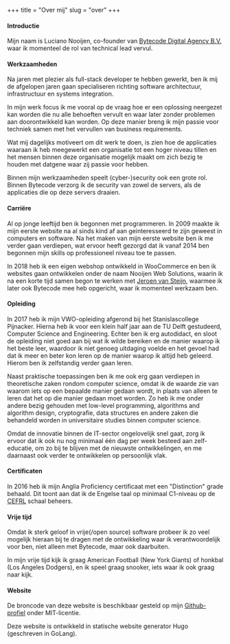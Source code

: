 +++
title = "Over mij"
slug = "over"
+++

#### Introductie

Mijn naam is Luciano Nooijen, co-founder van [Bytecode Digital Agency B.V.](https://bytecode.nl) waar ik momenteel de rol van technical lead vervul.

#### Werkzaamheden

Na jaren met plezier als full-stack developer te hebben gewerkt, ben ik mij de afgelopen jaren gaan specialiseren richting software architectuur, infrastructuur en systems integration.

In mijn werk focus ik me vooral op de vraag hoe er een oplossing neergezet kan worden die nu alle behoeften vervult en waar later zonder problemen aan doorontwikkeld kan worden. Op deze manier breng ik mijn passie voor techniek samen met het vervullen van business requirements.

Wat mij dagelijks motiveert om dit werk te doen, is zien hoe de applicaties waaraan ik heb meegewerkt een organisatie tot een hoger niveau tillen en het mensen binnen deze organisatie mogelijk maakt om zich bezig te houden met datgene waar zij passie voor hebben.

Binnen mijn werkzaamheden speelt (cyber-)security ook een grote rol. Binnen Bytecode verzorg ik de security van zowel de servers, als de applicaties die op deze servers draaien.

#### Carriëre

Al op jonge leeftijd ben ik begonnen met programmeren. In 2009 maakte ik mijn eerste website na al sinds kind af aan geinteresseerd te zijn geweest in computers en software. Na het maken van mijn eerste website ben ik me verder gaan verdiepen, wat ervoor heeft gezorgd dat ik vanaf 2014 ben begonnen mijn skills op professioneel niveau toe te passen. 

In 2018 heb ik een eigen webshop ontwikkeld in WooCommerce en ben ik websites gaan ontwikkelen onder de naam Nooijen Web Solutions, waarin ik na een korte tijd samen begon te werken met [Jeroen van Steijn](https://jeroenvansteijn.nl), waarmee ik later ook Bytecode mee heb opgericht, waar ik momenteel werkzaam ben.

#### Opleiding

In 2017 heb ik mijn VWO-opleiding afgerond bij het Stanislascollege Pijnacker. Hierna heb ik voor een klein half jaar aan de TU Delft gestudeerd, Computer Science and Engineering. Echter ben ik erg autodidact, en sloot de opleiding niet goed aan bij wat ik wilde bereiken en de manier waarop ik het beste leer, waardoor ik niet genoeg uitdaging voelde en het gevoel had dat ik meer en beter kon leren op de manier waarop ik altijd heb geleerd. Hierom ben ik zelfstandig verder gaan leren.

Naast praktische toepassingen ben ik me ook erg gaan verdiepen in theoretische zaken rondom computer science, omdat ik de waarde zie van waarom iets op een bepaalde manier gedaan wordt, in plaats van alleen te leren dat het op die manier gedaan moet worden. Zo heb ik me onder andere bezig gehouden met low-level programming, algorithms and algorithm design, cryptografie, data structures en andere zaken die behandeld worden in universitaire studies binnen computer science.

Omdat de innovatie binnen de IT-sector ongelovelijk snel gaat, zorg ik ervoor dat ik ook nu nog minimaal één dag per week besteed aan zelf-educatie, om zo bij te blijven met de nieuwste ontwikkelingen, en me daarnaast ook verder te ontwikkelen op persoonlijk vlak.

#### Certificaten

In 2016 heb ik mijn Anglia Proficiency certificaat met een "Distinction" grade behaald. Dit toont aan dat ik de Engelse taal op minimaal C1-niveau op de [CEFRL](https://en.wikipedia.org/wiki/Common_European_Framework_of_Reference_for_Languages) schaal beheers.

#### Vrije tijd

Omdat ik sterk geloof in vrije(/open source) software probeer ik zo veel mogelijk hieraan bij te dragen met de ontwikkeling waar ik verantwoordelijk voor ben, niet alleen met Bytecode, maar ook daarbuiten.

In mijn vrije tijd kijk ik graag American Football (New York Giants) of honkbal (Los Angeles Dodgers), en ik speel graag snooker, iets waar ik ook graag naar kijk.

#### Website

De broncode van deze website is beschikbaar gesteld op mijn [Github-profiel](https://github.com/lucianonooijen/personal-website) onder MIT-licentie.

Deze website is ontwikkeld in statische website generator Hugo (geschreven in GoLang).

